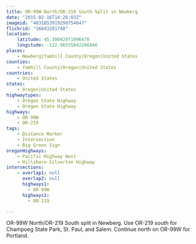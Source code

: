 ```yaml
---
title: OR-99W North/OR-219 South Split in Newberg
date: "2015-02-16T14:26:03Z"
imageid: "4031853919299754647"
flickrid: "16843281748"
location:
    latitude: 45.30042971096478
    longitude: -122.96555042266846
places:
    - Newberg|Yamhill County|Oregon|United States
counties:
    - Yamhill County|Oregon|United States
countries:
    - United States
states:
    - Oregon|United States
highwaytypes:
    - Oregon State Highway
    - Oregon State Highway
highways:
    - OR-99W
    - OR-219
tags:
    - Distance Marker
    - Intersection
    - Big Green Sign
oregonHighways:
    - Pacific Highway West
    - Hillsboro-Silverton Highway
intersections:
    - overlap1: null
      overlap2: null
      highways1:
        - OR-99W
      highways2:
        - OR-219

---
```

OR-99W North/OR-219 South split in Newberg.  Use OR-219 south for Champoeg State Park, St. Paul, and Salem.  Continue north on OR-99W for Portland.